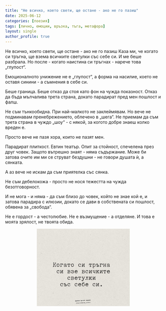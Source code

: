 ```yaml
---
title: "Не всичко, което свети, ще остане - ако не го пазиш"
date: 2025-06-12
categories: [поезия]
tags: [лично, емоции, връзка, тъга, метафора]
layout: single
author_profile: true
---
```


Не всичко, което свети, ще остане - ако не го пазиш
Каза ми, че когато си тръгна,
ще взема всичките светулки със себе си.
И ме беше разбрала.
Но после - когато наистина си тръгнах -
нарече това „глупост“.

Емоционалното унижение не е „глупост“,
а форма на насилие,
което не оставя синини - а съмнения в себе си.

Беше граница.
Беше отказ да стоя като фон на чужда показност.
Отказ да бъда мълчалива трета страна,
докато парадират пред мен пошлост и фалш.

Не съм тънкообидна.
При най-малкото не заклеймявам.
Но вече не подминавам пренебрежението, облечено в „шега“.
Не приемам да съм трета страна в чуждо „шоу“ -
с някой, за когото добре знаеш колко вреден е.

Просто вече не пазя хора, които не пазят мен.

Парадират плиткост. Евтин театър.
Опит за стойност, спечелена през друг човек.
Защото вътрешно знаят - няма съдържание.
Може би затова очите им ми се струват бездушни -
не говори душата ѝ, а сянката.

А аз вече не искам да съм приятелка със сянка.

Не съм дебелокожа -
просто не нося тежестта на чужда безотговорност.

И не мога - и няма - да съм близо до човек,
който не знае кой е,
и затова парадира с илюзии,
докато се дави в собствената си пошлост,
обявена за „свобода“.

Не е гордост - а честолюбие.
Не е възмущение - а отделяне.
И това е моята зрялост,
не твоята обида.

<p align="center">
  <img src="/assets/images/svetulki.jpg" alt="Светулки" width="300" height="250"/>
</p>